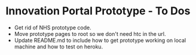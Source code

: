 # Innovation Portal Prototype - To Dos

- Get rid of NHS prototype code.
- Move prototype pages to root so we don't need htc in the url.
- Update README.md to include how to get prototype working on local machine and how to test on heroku.
